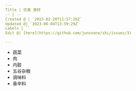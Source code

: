 ```yaml
---
Title | 饮食 食材
-- | --
Created @ | `2023-02-20T11:57:26Z`
Updated @| `2023-06-04T13:59:29Z`
Labels | ``
Edit @| [here](https://github.com/junxnone/shi/issues/3)

---
```


- 蔬菜
- 肉
- 内脏
- 五谷杂粮
- 调味料
- 香辛料

